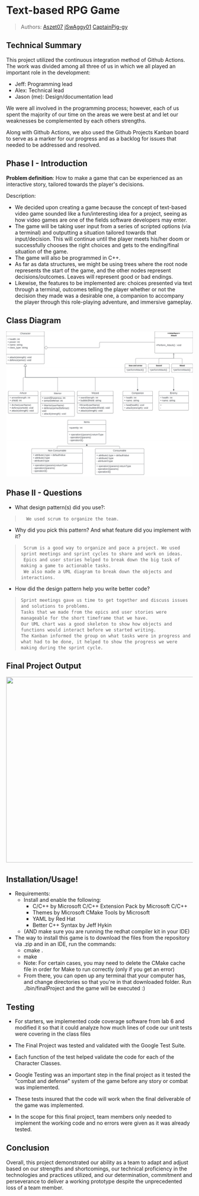 # Text-based RPG Game
 > Authors: [Aszet07](https://github.com/aszet07) [jSwAggy01](https://github.com/jSwAggy01) [CaptainPig-gy](https://github.com/CaptainPig-gy)

## Technical Summary
This project utilized the continuous integration method of Github Actions. The work was divided among all three of us in which we all played an important role in the development:
- Jeff: Programming lead
- Alex: Technical lead
- Jason (me): Design/documentation lead

We were all involved in the programming process; however, each of us spent the majority of our time on the areas we were best at and let our weaknesses be complemented by each others strengths.

Along with Github Actions, we also used the Github Projects Kanban board to serve as a marker for our progress and as a backlog for issues that needed to be addressed and resolved.

## Phase I - Introduction
**Problem definition**: How to make a game that can be experienced as an interactive story, tailored towards the player's decisions.

Description:
- We decided upon creating a game because the concept of text-based video game sounded like a fun/interesting idea for a project, seeing as how video games are one of the fields software developers may enter.
- The game will be taking user input from a series of scripted options (via a terminal) and outputting a situation tailored towards that input/decision. This will continue until the player meets his/her doom or successfully chooses the right choices and gets to the ending/final situation of the game.
- The game will also be programmed in C++.
- As far as data structures, we might be using trees where the root node represents the start of the game, and the other nodes represent decisions/outcomes. Leaves will represent good or bad endings.
- Likewise, the features to be implemented are: choices presented via text through a terminal, outcomes telling the player whether or not the decision they made was a desirable one, a companion to accompany the player through this role-playing adventure, and immersive gameplay.

## Class Diagram

![UML diagram for class inheritance ](https://github.com/jSwAggy01/Text-based-RPG-Game/blob/main/UML%20Final%20Project_1.jpg?raw=true)
 
## Phase II - Questions
- What design pattern(s) did you use?:

>       We used scrum to organize the team.

- Why did you pick this pattern? And what feature did you implement with it?
     
 >      Scrum is a good way to organize and pace a project. We used sprint meetings and sprint cycles to share and work on ideas.
 >      Epics and user stories helped to break down the big task of making a game to actionable tasks.
 >      We also made a UML diagram to break down the objects and interactions.
 
- How did the design pattern help you write better code?
     
 >     Sprint meetings gave us time to get together and discuss issues and solutions to problems. 
 >     Tasks that we made from the epics and user stories were manageable for the short timeframe that we have. 
 >     Our UML chart was a good skeleton to show how objects and functions would interact before we started writing. 
 >     The Kanban informed the group on what tasks were in progress and what had to be done, it helped to show the progress we were making during the sprint cycle.

## Final Project Output
<img src="https://user-images.githubusercontent.com/100899925/180346974-6af2206d-1c19-45dd-8e95-a65bd18a4420.png" height="500" width="1000" >
 
## Installation/Usage!
- Requirements: 
  - Install and enable the following:
    - C/C++ by Microsoft C/C++ Extension Pack by Microsoft C/C++ 
    - Themes by Microsoft CMake Tools by Microsoft 
    - YAML by Red Hat 
    - Better C++ Syntax by Jeff Hykin 
  - (AND make sure you are running the redhat compiler kit in your IDE)
- The way to install this game is to download the files from the repository via .zip and in an IDE, run the commands:
  - cmake .
  - make
  - Note: For certain cases, you may need to delete the CMake cache file in order for Make to run correctly (only if you get an error)
  - From there, you can open up any terminal that your computer has, and change directories so that you're in that downloaded folder. Run ./bin/finalProject and the game will be executed :)

## Testing
- For starters, we implemented code coverage software from lab 6 and modified it so that it could analyze how much lines of code our unit tests were covering in the class files
- The Final Project was tested and validated with the Google Test Suite.
- Each function of the test helped validate the code for each of the Character Classes.

- Google Testing was an important step in the final project as it tested the "combat and defense" system of the game before any story or combat was implemented.
- These tests insured that the code will work when the final deliverable of the game was implemented.
- In the scope for this final project, team members only needed to implement the working  code and no errors were given as it was already tested.

## Conclusion
Overall, this project demonstrated our ability as a team to adapt and adjust based on our strengths and shortcomings, our technical proficiency in the technologies and practices utilized, and our determination, commitment and perseverance to deliver a working prototype despite the unprecedented loss of a team member.
